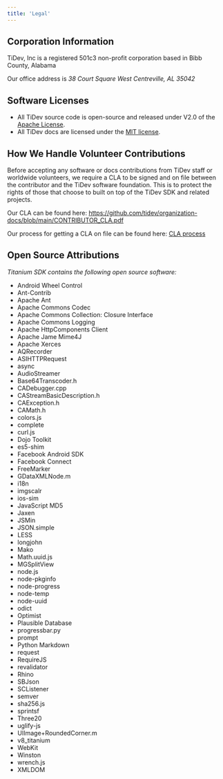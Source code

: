 ```yaml
---
title: 'Legal'
---
```


## Corporation Information

TiDev, Inc is a registered 501c3 non-profit corporation based in Bibb County, Alabama

Our office address is
_38 Court Square West
Centreville, AL 35042_

## Software Licenses

-   All TiDev source code is open-source and released under V2.0 of the [Apache License](https://www.apache.org/licenses/LICENSE-2.0).
-   All TiDev docs are licensed under the [MIT license](https://en.wikipedia.org/wiki/MIT_License).

## How We Handle Volunteer Contributions

Before accepting any software or docs contributions from TiDev staff or worldwide volunteers, we require a CLA to be signed and on file between the contributor and the TiDev software foundation. This is to protect the rights of those that choose to built on top of the TiDev SDK and related projects.

Our CLA can be found here:
https://github.com/tidev/organization-docs/blob/main/CONTRIBUTOR_CLA.pdf

Our process for getting a CLA on file can be found here: [CLA process](https://github.com/tidev/organization-docs/blob/main/AUTHORIZED_CONTRIBUTORS.md)

## Open Source Attributions

_Titanium SDK contains the following open source software:_

-   Android Wheel Control
-   Ant-Contrib
-   Apache Ant
-   Apache Commons Codec
-   Apache Commons Collection: Closure Interface
-   Apache Commons Logging
-   Apache HttpComponents Client
-   Apache Jame Mime4J
-   Apache Xerces
-   AQRecorder
-   ASIHTTPRequest
-   async
-   AudioStreamer
-   Base64Transcoder.h
-   CADebugger.cpp
-   CAStreamBasicDescription.h
-   CAException.h
-   CAMath.h
-   colors.js
-   complete
-   curl.js
-   Dojo Toolkit
-   es5-shim
-   Facebook Android SDK
-   Facebook Connect
-   FreeMarker
-   GDataXMLNode.m
-   i18n
-   imgscalr
-   ios-sim
-   JavaScript MD5
-   Jaxen
-   JSMin
-   JSON.simple
-   LESS
-   longjohn
-   Mako
-   Math.uuid.js
-   MGSplitView
-   node.js
-   node-pkginfo
-   node-progress
-   node-temp
-   node-uuid
-   odict
-   Optimist
-   Plausible Database
-   progressbar.py
-   prompt
-   Python Markdown
-   request
-   RequireJS
-   revalidator
-   Rhino
-   SBJson
-   SCListener
-   semver
-   sha256.js
-   sprintsf
-   Three20
-   uglify-js
-   UIImage+RoundedCorner.m
-   v8_titanium
-   WebKit
-   Winston
-   wrench.js
-   XMLDOM
